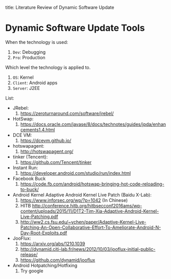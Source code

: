 title: Literature Review of Dynamic Software Update


# Dynamic Software Update Tools

When the technology is used:

1. `Dev`: Debugging
2. `Pro`: Production

Which level the technology is applied to.

1. `OS`: Kernel
2. `Client`: Android apps
3. `Server`: J2EE


List:

* JRebel:
    1. <https://zeroturnaround.com/software/jrebel/>
* HotSwap:
    1. <https://docs.oracle.com/javase/8/docs/technotes/guides/jpda/enhancements1.4.html>
* DCE VM:
    1. <https://dcevm.github.io/>
* hotswapagent:
    1. <http://hotswapagent.org/>
* tinker (Tencent):
    1. <https://github.com/Tencent/tinker>
* Instant Run:
    1. <https://developer.android.com/studio/run/index.html>
* Facebook Buck
    1. <https://code.fb.com/android/hotswap-bringing-hot-code-reloading-to-buck/>
* Android Kernel Adaptive Android Kernel Live Patch (Baidu X-Lab):
    1. <https://www.inforsec.org/wp/?p=1042> (In Chinese)
    2. HITB <http://conference.hitb.org/hitbsecconf2016ams/wp-content/uploads/2015/11/D1T2-Tim-Xia-Adaptive-Android-Kernel-Live-Patching.pdf>
    3. <http://ww2.cs.fsu.edu/~ychen/paper/Adaptive-Kernel-Live-Patching-An-Open-Collaborative-Effort-To-Ameliorate-Android-N-Day-Root-Exploits.pdf>
* JooFlux:
    1. <https://arxiv.org/abs/1210.1039>
    2. <http://dynamid.citi-lab.fr/news/2012/10/03/jooflux-initial-public-release/>
    3. <https://github.com/dynamid/jooflux>
* Android Hotpatching/Hotfixing
    1. Try google

